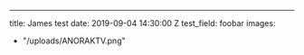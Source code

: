 ---
title: James test
date: 2019-09-04 14:30:00 Z
test_field: foobar
images:
- "/uploads/ANORAKTV.png"
